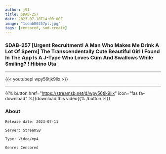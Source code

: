 ```yaml
---
author: j91
title: SDAB-257
date: 2023-07-10T14:00:00Z
image: "1sdab00257pl.jpg"
tags: [censored, sod-create]
---
```


### SDAB-257 [Urgent Recruitment! A Man Who Makes Me Drink A Lot Of Sperm] The Transcendentally Cute Beautiful Girl I Found In The App Is A J-Type Who Loves Cum And Swallows While Smiling? ! Hibino Uta
___

{{< youtubepl wpy56tjk9llx >}}
___

{{% button href="https://streamsb.net/d/wpy56tjk9llx" icon="fas fa-download" %}}download this video{{% /button %}}
### About

`Release date: 2023-07-11`

`Server: StreamSB`

`Type: Video/mp4`

`Genre:	Censored`